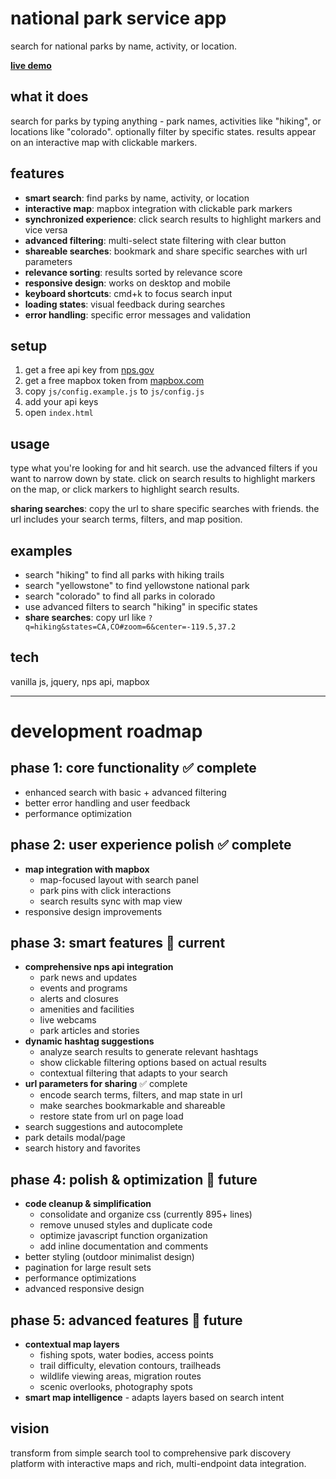 # national park service app

search for national parks by name, activity, or location.

**[live demo](https://nps-app-xi.vercel.app/)**

## what it does

search for parks by typing anything - park names, activities like "hiking", or locations like "colorado". optionally filter by specific states. results appear on an interactive map with clickable markers.

## features

- **smart search**: find parks by name, activity, or location
- **interactive map**: mapbox integration with clickable park markers
- **synchronized experience**: click search results to highlight markers and vice versa
- **advanced filtering**: multi-select state filtering with clear button
- **shareable searches**: bookmark and share specific searches with url parameters
- **relevance sorting**: results sorted by relevance score
- **responsive design**: works on desktop and mobile
- **keyboard shortcuts**: cmd+k to focus search input
- **loading states**: visual feedback during searches
- **error handling**: specific error messages and validation

## setup

1. get a free api key from [nps.gov](https://www.nps.gov/subjects/developer/get-started.htm)
2. get a free mapbox token from [mapbox.com](https://www.mapbox.com/)
3. copy `js/config.example.js` to `js/config.js`
4. add your api keys
5. open `index.html`

## usage

type what you're looking for and hit search. use the advanced filters if you want to narrow down by state. click on search results to highlight markers on the map, or click markers to highlight search results.

**sharing searches**: copy the url to share specific searches with friends. the url includes your search terms, filters, and map position.

## examples

- search "hiking" to find all parks with hiking trails
- search "yellowstone" to find yellowstone national park
- search "colorado" to find all parks in colorado
- use advanced filters to search "hiking" in specific states
- **share searches**: copy url like `?q=hiking&states=CA,CO#zoom=6&center=-119.5,37.2`

## tech

vanilla js, jquery, nps api, mapbox

---

# development roadmap

## phase 1: core functionality ✅ complete

- enhanced search with basic + advanced filtering
- better error handling and user feedback
- performance optimization

## phase 2: user experience polish ✅ complete

- **map integration with mapbox**
  - map-focused layout with search panel
  - park pins with click interactions
  - search results sync with map view
- responsive design improvements

## phase 3: smart features 🔮 current

- **comprehensive nps api integration**
  - park news and updates
  - events and programs
  - alerts and closures
  - amenities and facilities
  - live webcams
  - park articles and stories
- **dynamic hashtag suggestions**
  - analyze search results to generate relevant hashtags
  - show clickable filtering options based on actual results
  - contextual filtering that adapts to your search
- **url parameters for sharing** ✅ complete
  - encode search terms, filters, and map state in url
  - make searches bookmarkable and shareable
  - restore state from url on page load
- search suggestions and autocomplete
- park details modal/page
- search history and favorites

## phase 4: polish & optimization 🔧 future

- **code cleanup & simplification**
  - consolidate and organize css (currently 895+ lines)
  - remove unused styles and duplicate code
  - optimize javascript function organization
  - add inline documentation and comments
- better styling (outdoor minimalist design)
- pagination for large result sets
- performance optimizations
- advanced responsive design

## phase 5: advanced features 🔮 future

- **contextual map layers**
  - fishing spots, water bodies, access points
  - trail difficulty, elevation contours, trailheads
  - wildlife viewing areas, migration routes
  - scenic overlooks, photography spots
- **smart map intelligence** - adapts layers based on search intent

## vision

transform from simple search tool to comprehensive park discovery platform with interactive maps and rich, multi-endpoint data integration.
